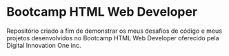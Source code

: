 # Bootcamp HTML Web Developer
 
Repositório criado a fim de demonstrar os meus desafios de código e meus projetos desenvolvidos no Bootcamp HTML Web Developer oferecido pela Digital Innovation One inc.
